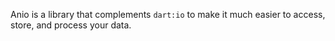 Anio is a library that complements `dart:io` to make it much easier to access, store, and process your data.
